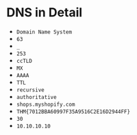 # DNS in Detail

* `Domain Name System`
* `63`
* `_`
* `253`
* `ccTLD`
* `MX`
* `AAAA`
* `TTL`
* `recursive`
* `authoritative`
* `shops.myshopify.com`
* `THM{7012BBA60997F35A9516C2E16D2944FF}`
* `30`
* `10.10.10.10`